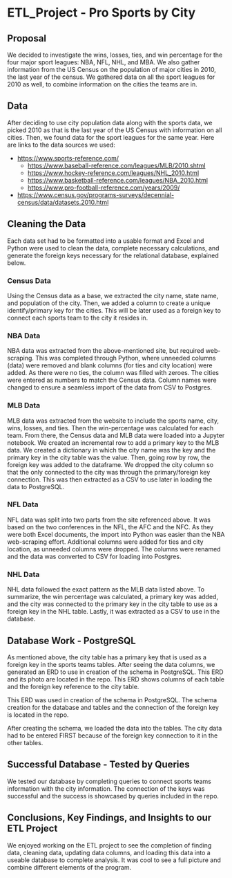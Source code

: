# ETL_Project - Pro Sports by City 

## Proposal 

We decided to investigate the wins, losses, ties, and win percentage for the four major sport leagues: NBA, NFL, NHL, and MBA.  We also gather information from the US Census on the population of major cities in 2010, the last year of the census.  We gathered data on all the sport leagues for 2010 as well, to combine information on the cities the teams are in.  

## Data 

After deciding to use city population data along with the sports data, we picked 2010 as that is the last year of the US Census with information on all cities.  Then, we found data for the sport leagues for the same year.  Here are links to the data sources we used: 
- https://www.sports-reference.com/ 	
  - https://www.baseball-reference.com/leagues/MLB/2010.shtml 
  - https://www.hockey-reference.com/leagues/NHL_2010.html 
  - https://www.basketball-reference.com/leagues/NBA_2010.html
  - https://www.pro-football-reference.com/years/2009/
- https://www.census.gov/programs-surveys/decennial-census/data/datasets.2010.html

## Cleaning the Data 
Each data set had to be formatted into a usable format and Excel and Python were used to clean the data, complete necessary calculations, and generate the foreign keys necessary for the relational database, explained below. 

### Census Data 
Using the Census data as a base, we extracted the city name, state name, and population of the city.  Then, we added a column to create a unique identify/primary key for the cities.  This will be later used as a foreign key to connect each sports team to the city it resides in. 

### NBA Data
NBA data was extracted from the above-mentioned site, but required web-scraping. This was completed through Python, where unneeded columns (data) were removed and blank columns (for ties and city location) were added. As there were no ties, the column was filled with zeroes. The cities were entered as numbers to match the Census data. Column names were changed to ensure a seamless import of the data from CSV to Postgres.

### MLB Data 
MLB data was extracted from the website to include the sports name, city, wins, losses, and ties.  Then the win-percentage was calculated for each team.  From there, the Census data and MLB data were loaded into a Jupyter notebook.  We created an incremental row to add a primary key to the MLB data. We created a dictionary in which the city name was the key and the primary key in the city table was the value.  Then, going row by row, the foreign key was added to the dataframe.  We dropped the city column so that the only connected to the city was through the primary/foreign key connection.  This was then extracted as a CSV to use later in loading the data to PostgreSQL. 

### NFL Data 
NFL data was split into two parts from the site referenced above. It was based on the two conferences in the NFL, the AFC and the NFC. As they were both Excel documents, the import into Python was easier than the NBA web-scraping effort. Additional columns were added for ties and city location, as unneeded columns were dropped. The columns were renamed and the data was converted to CSV for loading into Postgres.

### NHL Data 
NHL data followed the exact pattern as the MLB data listed above.  To summarize, the win percentage was calculated, a primary key was added, and the city was connected to the primary key in the city table to use as a foreign key in the NHL table.  Lastly, it was extracted as a CSV to use in the database. 


## Database Work - PostgreSQL 
As mentioned above, the city table has a primary key that is used as a foreign key in the sports teams tables.  After seeing the data columns, we generated an ERD to use in creation of the schema in PostgreSQL.  This ERD and its photo are located in the repo.  This ERD shows columns of each table and the foreign key reference to the city table. 


This ERD was used in creation of the schema in PostgreSQL.  The schema creation for the database and tables and the connection of the foreign key is located in the repo. 


After creating the schema, we loaded the data into the tables.  The city data had to be entered FIRST because of the foreign key connection to it in the other tables. 

## Successful Database - Tested by Queries 
We tested our database by completing queries to connect sports teams information with the city information.  The connection of the keys was successful and the success is showcased by queries included in the repo. 

## Conclusions, Key Findings, and Insights to our ETL Project 
We enjoyed working on the ETL project to see the completion of finding data, cleaning data, updating data columns, and loading this data into a useable database to complete analysis.  It was cool to see a full picture and combine different elements of the program. 
